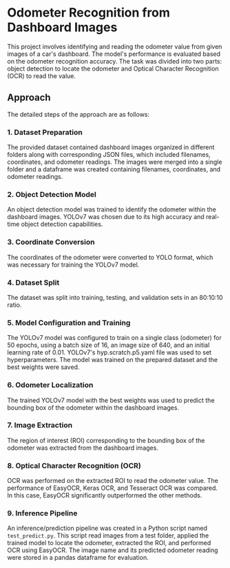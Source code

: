 # Odometer Recognition from Dashboard Images

This project involves identifying and reading the odometer value from given images of a car's dashboard. The model's performance is evaluated based on the odometer recognition accuracy. The task was divided into two parts: object detection to locate the odometer and Optical Character Recognition (OCR) to read the value.

## Approach

The detailed steps of the approach are as follows:

### 1. Dataset Preparation
The provided dataset contained dashboard images organized in different folders along with corresponding JSON files, which included filenames, coordinates, and odometer readings. The images were merged into a single folder and a dataframe was created containing filenames, coordinates, and odometer readings.

### 2. Object Detection Model
An object detection model was trained to identify the odometer within the dashboard images. YOLOv7 was chosen due to its high accuracy and real-time object detection capabilities.

### 3. Coordinate Conversion
The coordinates of the odometer were converted to YOLO format, which was necessary for training the YOLOv7 model.

### 4. Dataset Split
The dataset was split into training, testing, and validation sets in an 80:10:10 ratio.

### 5. Model Configuration and Training
The YOLOv7 model was configured to train on a single class (odometer) for 50 epochs, using a batch size of 16, an image size of 640, and an initial learning rate of 0.01. YOLOv7's hyp.scratch.p5.yaml file was used to set hyperparameters. The model was trained on the prepared dataset and the best weights were saved.

### 6. Odometer Localization
The trained YOLOv7 model with the best weights was used to predict the bounding box of the odometer within the dashboard images.

### 7. Image Extraction
The region of interest (ROI) corresponding to the bounding box of the odometer was extracted from the dashboard images.

### 8. Optical Character Recognition (OCR)
OCR was performed on the extracted ROI to read the odometer value. The performance of EasyOCR, Keras OCR, and Tesseract OCR was compared. In this case, EasyOCR significantly outperformed the other methods.

### 9. Inference Pipeline
An inference/prediction pipeline was created in a Python script named `test_predict.py`. This script read images from a test folder, applied the trained model to locate the odometer, extracted the ROI, and performed OCR using EasyOCR. The image name and its predicted odometer reading were stored in a pandas dataframe for evaluation.

